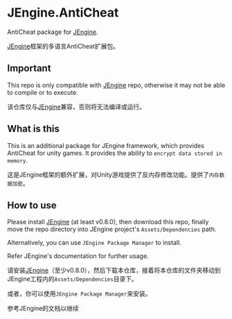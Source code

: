 # JEngine.AntiCheat
AntiCheat package for [JEngine](https://github.com/JasonXuDeveloper/JEngine).

[JEngine](https://github.com/JasonXuDeveloper/JEngine)框架的多语言AntiCheat扩展包。



## Important

This repo is only compatible with [JEngine](https://github.com/JasonXuDeveloper/JEngine) repo, otherwise it may not be able to compile or to execute.

该仓库仅与[JEngine](https://github.com/JasonXuDeveloper/JEngine)兼容，否则将无法编译或运行。



## What is this

This is an additional package for JEngine framework, which provides AntiCheat for unity games. It provides the ability to ```encrypt data stored in memory```.

这是JEngine框架的额外扩展，对Unity游戏提供了反内存修改功能。提供了```内存数据加密```。



## How to use

Please install [JEngine](https://github.com/JasonXuDeveloper/JEngine) (at least v0.8.0), then download this repo, finally move the repo directory into JEngine project's ```Assets/Dependencies``` path.

Alternatively, you can use ```JEngine Package Manager``` to install.

Refer JEngine's documentation for further usage.

请安装[JEngine](https://github.com/JasonXuDeveloper/JEngine)（至少v0.8.0），然后下载本仓库，接着将本仓库的文件夹移动到JEngine工程内的```Assets/Dependencies```目录下。

或者，你可以使用```JEngine Package Manager```来安装。

参考JEngine的文档以继续
